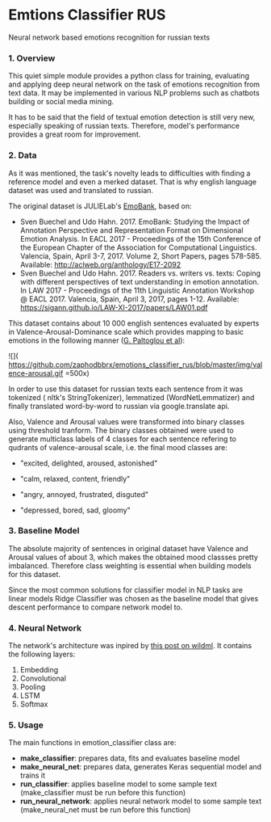 # Emtions Classifier RUS

Neural network based emotions recognition for russian texts

### 1. Overview

This quiet simple module provides a python class for training, evaluating and applying deep neural network on the task of emotions recognition from text data. It may be implemented in various NLP problems such as chatbots building or social media mining. 

It has to be said that the field of textual emotion detection is still very new, especially speaking of russian texts. Therefore, model's performance provides a great room for improvement.

### 2. Data

As it was mentioned, the task's novelty leads to difficulties with finding a reference model and even a merked dataset. That is why english language dataset was used and translated to russian. 

The original dataset is JULIELab's [EmoBank](https://github.com/JULIELab/EmoBank), based on:

* Sven Buechel and Udo Hahn. 2017. EmoBank: Studying the Impact of Annotation Perspective and Representation Format on Dimensional Emotion Analysis. In EACL 2017 - Proceedings of the 15th Conference of the European Chapter of the Association for Computational Linguistics. Valencia, Spain, April 3-7, 2017. Volume 2, Short Papers, pages 578-585. Available: http://aclweb.org/anthology/E17-2092
* Sven Buechel and Udo Hahn. 2017. Readers vs. writers vs. texts: Coping with different perspectives of text understanding in emotion annotation. In LAW 2017 - Proceedings of the 11th Linguistic Annotation Workshop @ EACL 2017. Valencia, Spain, April 3, 2017, pages 1-12. Available: https://sigann.github.io/LAW-XI-2017/papers/LAW01.pdf

This dataset contains about 10 000 english sentences evaluated by experts in Valence-Arousal-Dominance scale which provides mapping to basic emotions in the following manner ([G. Paltoglou et al](https://www.computer.org/csdl/trans/ta/2013/01/tta2013010116-abs.html)):

![]( https://github.com/zaphodbbrx/emotions_classifier_rus/blob/master/img/valence-arousal.gif =500x)

In order to use this dataset for russian texts each sentence from it was tokenized ( nltk's StringTokenizer), lemmatized (WordNetLemmatizer) and finally translated word-by-word to russian via google.translate api.

Also, Valence and Arousal values were transformed into binary classes using threshold tranform. The binary classes obtained were used to generate  multiclass labels of 4 classes for each sentence refering to qudrants of valence-arousal scale, i.e. the final mood classes are:

- "excited, delighted, aroused, astonished"

- "calm, relaxed, content, friendly"

- "angry, annoyed, frustrated, disguted"

- "depressed, bored, sad, gloomy"

### 3. Baseline Model

The absolute majority of sentences in original dataset have Valence and Arousal values of about 3, which makes the obtained mood classses pretty imbalanced. Therefore class weighting is essential when building models for this dataset.

Since the most common solutions for classifier model in NLP tasks are linear models Ridge Classifier was chosen as the baseline model that gives descent performance to compare network model to.

### 4. Neural Network

The network's architecture was inpired by [this post on wildml](http://www.wildml.com/2015/12/implementing-a-cnn-for-text-classification-in-tensorflow/). It contains the following layers:

1. Embedding
2. Convolutional
3. Pooling
4. LSTM
5. Softmax

### 5. Usage

The main functions in emotion_classifier class are:

* **make_classifier**: prepares data, fits and evaluates baseline model
* **make_neural_net**: prepares data, generates Keras sequential model and trains it
* **run_classifier**: applies baseline model to some sample text (make_classifier must be run before this function)
* **run_neural_network**: applies neural network model to some sample text (make_neural_net must be run before this function)



